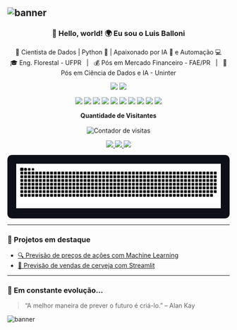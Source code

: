 ![banner](https://capsule-render.vercel.app/api?type=waving&height=200&color=gradient&section=header&reversal=false)
---
<h3 align="center">👋 Hello, world! 🌍 Eu sou o Luis Balloni</h3>

<p align="center">
  🧠 Cientista de Dados | Python 🐍 | Apaixonado por IA 🤖 e Automação 💻<br>
  🎓 Eng. Florestal - UFPR &nbsp;&nbsp;|&nbsp;&nbsp; 💰 Pós em Mercado Financeiro - FAE/PR &nbsp;&nbsp;|&nbsp;&nbsp; 🚀 Pós em Ciência de Dados e IA - Uninter
</p>

<!-- Cards -->
<!-- GitHub Stats -->

<p align="center">
  <img height="180em" src="https://github-readme-stats.vercel.app/api?username=Luishb85&show_icons=true&theme=gruvbox&include_all_commits=true&count_private=true"/>
  <img height="180em" src="https://github-readme-stats.vercel.app/api/top-langs/?username=Luishb85&layout=compact&langs_count=7&theme=gruvbox"/>
</p>

<!-- Icones -->


<p align="center">
  <!-- Python stack -->
  <img src="https://img.shields.io/badge/Python-3776AB?style=for-the-badge&logo=python&logoColor=white"/>
  <img src="https://img.shields.io/badge/Pandas-150458?style=for-the-badge&logo=pandas&logoColor=white"/>
  <img src="https://img.shields.io/badge/Scikit--Learn-F7931E?style=for-the-badge&logo=scikit-learn&logoColor=white"/>
  <img src="https://img.shields.io/badge/Streamlit-FF4B4B?style=for-the-badge&logo=streamlit&logoColor=white"/>

  <!-- Automação -->
  <img src="https://img.shields.io/badge/Selenium-43B02A?style=for-the-badge&logo=selenium&logoColor=white"/>
  <img src="https://img.shields.io/badge/pyautogui-3776AB?style=for-the-badge&logo=python&logoColor=white"/>
  <img src="https://img.shields.io/badge/VBA-185ABD?style=for-the-badge&logo=microsoft-excel&logoColor=white"/>

  <!-- Dados e visualização -->
  <img src="https://img.shields.io/badge/PowerBI-F2C811?style=for-the-badge&logo=powerbi&logoColor=black"/>
  <img src="https://img.shields.io/badge/SQL-4479A1?style=for-the-badge&logo=mysql&logoColor=white"/>

  <!-- Versionamento -->
  <img src="https://img.shields.io/badge/GitHub-000000?style=for-the-badge&logo=github&logoColor=white"/>
</p>


<!-- Contador -->

<p align="center">
  <b> Quantidade de Visitantes </b><br><br>
  <img src="https://profile-counter.glitch.me/Luishb85/count.svg" alt="Contador de visitas"/>
</p>

<!-- Redes Sociais -->

<p align="center">
  <a href="https://www.linkedin.com/in/luishenriqueballoni" target="_blank">
    <img src="https://img.shields.io/badge/LinkedIn-blue?style=for-the-badge&logo=linkedin&logoColor=white"/>
  </a>
  <a href="mailto:luisballoni1985@gmail.com">
    <img src="https://img.shields.io/badge/E--mail-D14836?style=for-the-badge&logo=gmail&logoColor=white"/>
  </a>
  <a href="https://luishb85.github.io/">
    <img src="https://img.shields.io/badge/Portfólio-000?style=for-the-badge&logo=vercel&logoColor=white"/>
  </a>
</p>


<!-- Snake Game em fundo escuro -->
<p align="center" style="background-color:#0D1117; padding:20px; border-radius:10px;">
  <img src="https://raw.githubusercontent.com/Platane/snk/output/github-contribution-grid-snake.svg?user=Luishb85" alt="snake game"/>
</p>

---

### 🚀 Projetos em destaque

- [🔍 Previsão de preços de ações com Machine Learning](https://github.com/Luishb85)
- [🍻 Previsão de vendas de cerveja com Streamlit](https://github.com/Luishb85)

---

### 🧠 Em constante evolução...

> “A melhor maneira de prever o futuro é criá-lo.” – Alan Kay




![banner](https://capsule-render.vercel.app/api?type=waving&height=200&color=gradient&section=footer&reversal=false)



